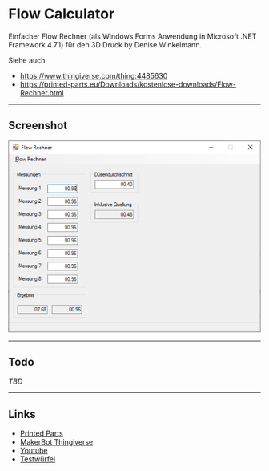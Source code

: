 # Flow Calculator

Einfacher Flow Rechner (als Windows Forms Anwendung in Microsoft .NET Framework 4.7.1)
für den 3D Druck by Denise Winkelmann.

Siehe auch:

- https://www.thingiverse.com/thing:4485630
- https://printed-parts.eu/Downloads/kostenlose-downloads/Flow-Rechner.html

---

## Screenshot

![](Screenshot.png)

---

## Todo

*TBD*

---

## Links

- [Printed Parts](https://printed-parts.eu/Downloads/kostenlose-downloads/Flow-Rechner.html)
- [MakerBot Thingiverse](https://www.thingiverse.com/thing:4485630)
- [Youtube](https://youtu.be/J8RksRFIHp4)
- [Testwürfel](https://www.thingiverse.com/thing:3342293)

